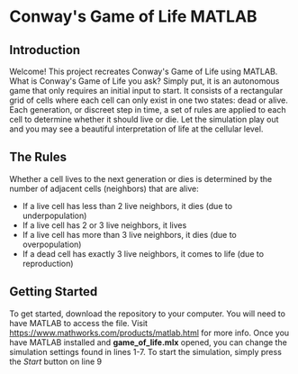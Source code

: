 # Conway's Game of Life MATLAB
## Introduction
Welcome! This project recreates Conway's Game of Life using MATLAB. What is Conway's Game of Life you ask? Simply put, it is an autonomous game that only requires an initial input to start. It consists of a rectangular grid of cells where each cell can only exist in one two states: dead or alive. Each generation, or discreet step in time, a set of rules are applied to each cell to determine whether it should live or die. Let the simulation play out and you may see a beautiful interpretation of life at the cellular level.
## The Rules
Whether a cell lives to the next generation or dies is determined by the number of adjacent cells (neighbors) that are alive:
- If a live cell has less than 2 live neighbors, it dies (due to underpopulation)
- If a live cell has 2 or 3 live neighbors, it lives
- If a live cell has more than 3 live neighbors, it dies (due to overpopulation)
- If a dead cell has exactly 3 live neighbors, it comes to life (due to reproduction)
## Getting Started
To get started, download the repository to your computer. You will need to have MATLAB to access the file. Visit https://www.mathworks.com/products/matlab.html for more info. Once you have MATLAB installed and **game_of_life.mlx** opened, you can change the simulation settings found in lines 1-7. To start the simulation, simply press the *Start* button on line 9
